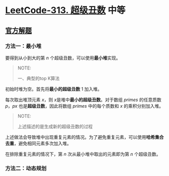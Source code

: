 # [LeetCode-313. 超级丑数](https://leetcode.cn/problems/super-ugly-number/) 中等



## [官方解题](https://leetcode.cn/problems/super-ugly-number/solution/chao-ji-chou-shu-by-leetcode-solution-uzff/)

### 方法一：最小堆

要得到从小到大的第 $n$ 个超级丑数，可以使用**最小堆**实现。

> NOTE: 
>
> 一、典型的top K算法
>
> 

初始时堆为空。首先将**最小的超级丑数** $1$​ 加入堆。

每次取出堆顶元素 $x$，则 $x$是堆中**最小的超级丑数**。对于数组 $\textit{primes}$ 的任意质数 $p$，$px$ 也是**超级丑数**，因此将数组 $\textit{primes}$ 中的每个质数和 $x$ 的乘积分别加入堆。

> NOTE:
>
> 上述描述的是生成新的超级丑数的过程

上述做法会导致堆中出现重复元素的情况。为了避免重复元素，可以使用**哈希集合去重**，避免相同元素多次加入堆。

在排除重复元素的情况下，第 $n$ 次从最小堆中取出的元素即为第 $n$ 个超级丑数。



### 方法二：动态规划

